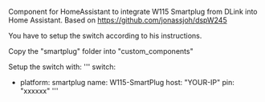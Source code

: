Component for HomeAssistant to integrate W115 Smartplug from DLink into Home Assistant.
Based on https://github.com/jonassjoh/dspW245

You have to setup the switch according to his instructions.

Copy the "smartplug" folder into "custom_components"

Setup the switch with:
'''
switch:
  - platform: smartplug
    name: W115-SmartPlug
    host: "YOUR-IP"
    pin: "xxxxxx"
'''
